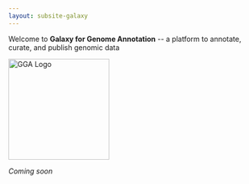 ```yaml
---
layout: subsite-galaxy
---
```


Welcome to **Galaxy for Genome Annotation** -- a platform to annotate, curate, and publish genomic data

<img src="https://galaxy-genome-annotation.github.io/gga-clean.png" height="200px" alt="GGA Logo"/>

*Coming soon*
